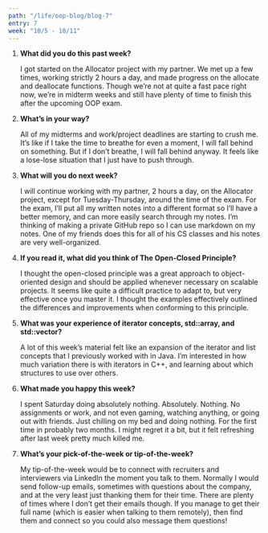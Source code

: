 ```yaml
---
path: "/life/oop-blog/blog-7"
entry: 7
week: "10/5 - 10/11"
---
```


1. **What did you do this past week?**

    I got started on the Allocator project with my partner. We met up a few times, working strictly 2 hours a day, and made progress on the allocate and deallocate functions. Though we’re not at quite a fast pace right now, we’re in midterm weeks and still have plenty of time to finish this after the upcoming OOP exam.

1. **What’s in your way?**

    All of my midterms and work/project deadlines are starting to crush me. It’s like if I take the time to breathe for even a moment, I will fall behind on something. But if I don’t breathe, I will fall behind anyway. It feels like a lose-lose situation that I just have to push through.

1. **What will you do next week?**

    I will continue working with my partner, 2 hours a day, on the Allocator project, except for Tuesday-Thursday, around the time of the exam. For the exam, I’ll put all my written notes into a different format so I’ll have a better memory, and can more easily search through my notes. I’m thinking of making a private GitHub repo so I can use markdown on my notes. One of my friends does this for all of his CS classes and his notes are very well-organized.

1. **If you read it, what did you think of The Open-Closed Principle?**

    I thought the open-closed principle was a great approach to object-oriented design and should be applied whenever necessary on scalable projects. It seems like quite a difficult practice to adapt to, but very effective once you master it. I thought the examples effectively outlined the differences and improvements when conforming to this principle.

1. **What was your experience of iterator concepts, std::array, and std::vector?**

    A lot of this week’s material felt like an expansion of the iterator and list concepts that I previously worked with in Java. I’m interested in how much variation there is with iterators in C++, and learning about which structures to use over others.

1. **What made you happy this week?**

    I spent Saturday doing absolutely nothing. Absolutely. Nothing. No assignments or work, and not even gaming, watching anything, or going out with friends. Just chilling on my bed and doing nothing. For the first time in probably two months. I might regret it a bit, but it felt refreshing after last week pretty much killed me.

1. **What’s your pick-of-the-week or tip-of-the-week?**

    My tip-of-the-week would be to connect with recruiters and interviewers via LinkedIn the moment you talk to them. Normally I would send follow-up emails, sometimes with questions about the company, and at the very least just thanking them for their time. There are plenty of times where I don’t get their emails though. If you manage to get their full name (which is easier when talking to them remotely), then find them and connect so you could also message them questions!
